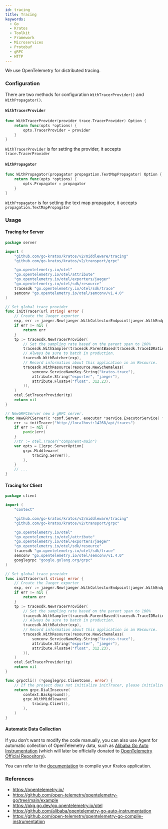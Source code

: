 ```yaml
---
id: tracing
title: Tracing
keywords:
  - Go
  - Kratos
  - Toolkit
  - Framework
  - Microservices
  - Protobuf
  - gRPC
  - HTTP
---
```


We use OpenTelemetry for distributed tracing.

### Configuration

There are two methods for configuration `WithTracerProvider()` and `WithPropagator()`.

#### `WithTracerProvider`

```go
func WithTracerProvider(provider trace.TracerProvider) Option {
	return func(opts *options) {
		opts.TracerProvider = provider
	}
}    
```

`WithTracerProvider` is for setting the provider, it accepts `trace.TracerProvider`

#### `WithPropagator`

```go
func WithPropagator(propagator propagation.TextMapPropagator) Option {
	return func(opts *options) {
		opts.Propagator = propagator
	}
}
```

`WithPropagator` is for setting the text map propagator, it accepts `propagation.TextMapPropagator`

### Usage

#### Tracing for Server

```go
package server

import (
	"github.com/go-kratos/kratos/v2/middleware/tracing"
	"github.com/go-kratos/kratos/v2/transport/grpc"

	"go.opentelemetry.io/otel"
	"go.opentelemetry.io/otel/attribute"
	"go.opentelemetry.io/otel/exporters/jaeger"
	"go.opentelemetry.io/otel/sdk/resource"
	tracesdk "go.opentelemetry.io/otel/sdk/trace"
	semconv "go.opentelemetry.io/otel/semconv/v1.4.0"
)

// Set global trace provider
func initTracer(url string) error {
	// Create the Jaeger exporter
	exp, err := jaeger.New(jaeger.WithCollectorEndpoint(jaeger.WithEndpoint(url)))
	if err != nil {
		return err
	}
	tp := tracesdk.NewTracerProvider(
		// Set the sampling rate based on the parent span to 100%
		tracesdk.WithSampler(tracesdk.ParentBased(tracesdk.TraceIDRatioBased(1.0))),
		// Always be sure to batch in production.
		tracesdk.WithBatcher(exp),
		// Record information about this application in an Resource.
		tracesdk.WithResource(resource.NewSchemaless(
			semconv.ServiceNameKey.String("kratos-trace"),
			attribute.String("exporter", "jaeger"),
			attribute.Float64("float", 312.23),
		)),
	)
	otel.SetTracerProvider(tp)
	return nil
}

// NewGRPCServer new a gRPC server.
func NewGRPCServer(c *conf.Server, executor *service.ExecutorService) *grpc.Server {
	err := initTracer("http://localhost:14268/api/traces")
	if err != nil {
		panic(err)
	}
	//tr := otel.Tracer("component-main")
	var opts = []grpc.ServerOption{
		grpc.Middleware(
			tracing.Server(),
		),
	}
	// ...
}
```

#### Tracing for Client

```go
package client

import (
	"context"

	"github.com/go-kratos/kratos/v2/middleware/tracing"
	"github.com/go-kratos/kratos/v2/transport/grpc"

	"go.opentelemetry.io/otel"
	"go.opentelemetry.io/otel/attribute"
	"go.opentelemetry.io/otel/exporters/jaeger"
	"go.opentelemetry.io/otel/sdk/resource"
	tracesdk "go.opentelemetry.io/otel/sdk/trace"
	semconv "go.opentelemetry.io/otel/semconv/v1.4.0"
	googlegrpc "google.golang.org/grpc"
)

// Set global trace provider
func initTracer(url string) error {
	// Create the Jaeger exporter
	exp, err := jaeger.New(jaeger.WithCollectorEndpoint(jaeger.WithEndpoint(url)))
	if err != nil {
		return err
	}
	tp := tracesdk.NewTracerProvider(
		// Set the sampling rate based on the parent span to 100%
		tracesdk.WithSampler(tracesdk.ParentBased(tracesdk.TraceIDRatioBased(1.0))),
		// Always be sure to batch in production.
		tracesdk.WithBatcher(exp),
		// Record information about this application in an Resource.
		tracesdk.WithResource(resource.NewSchemaless(
			semconv.ServiceNameKey.String("kratos-trace"),
			attribute.String("exporter", "jaeger"),
			attribute.Float64("float", 312.23),
		)),
	)
	otel.SetTracerProvider(tp)
	return nil
}

func grpcCli() (*googlegrpc.ClientConn, error) {
	// If the project does not initialize initTracer, please initialize.
	return grpc.DialInsecure(
		context.Background(),
		grpc.WithMiddleware(
			tracing.Client(),
		),
	)
}
```

#### Automatic Data Collection

If you don't want to modify the code manually, you can also use Agent for automatic collection of OpenTelemetry data, such as [Alibaba Go Auto Instrumentation](https://github.com/alibaba/opentelemetry-go-auto-instrumentation) (which will later be officially donated to [OpenTelemetry Official Repository](https://github.com/open-telemetry/opentelemetry-go-compile-instrumentation)).

You can refer to the [documentation](https://github.com/alibaba/opentelemetry-go-auto-instrumentation/blob/main/README.md) to compile your Kratos application.

### References

* https://opentelemetry.io/
* https://github.com/open-telemetry/opentelemetry-go/tree/main/example
* https://pkg.go.dev/go.opentelemetry.io/otel
* https://github.com/alibaba/opentelemetry-go-auto-instrumentation
* https://github.com/open-telemetry/opentelemetry-go-compile-instrumentation

